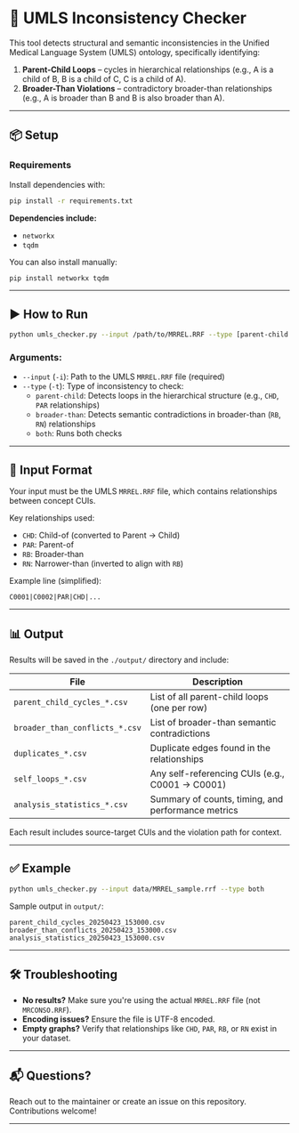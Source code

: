# 🧠 UMLS Inconsistency Checker

This tool detects structural and semantic inconsistencies in the Unified Medical Language System (UMLS) ontology, specifically identifying:

1. **Parent-Child Loops** – cycles in hierarchical relationships (e.g., A is a child of B, B is a child of C, C is a child of A).
2. **Broader-Than Violations** – contradictory broader-than relationships (e.g., A is broader than B and B is also broader than A).

---

## 📦 Setup

### Requirements

Install dependencies with:

```bash
pip install -r requirements.txt
```

**Dependencies include:**
- `networkx`
- `tqdm`

You can also install manually:

```bash
pip install networkx tqdm
```

---

## ▶️ How to Run

```bash
python umls_checker.py --input /path/to/MRREL.RRF --type [parent-child|broader-than|both]
```

### Arguments:
- `--input` (`-i`): Path to the UMLS `MRREL.RRF` file (required)
- `--type` (`-t`): Type of inconsistency to check:
  - `parent-child`: Detects loops in the hierarchical structure (e.g., `CHD`, `PAR` relationships)
  - `broader-than`: Detects semantic contradictions in broader-than (`RB`, `RN`) relationships
  - `both`: Runs both checks

---

## 📄 Input Format

Your input must be the UMLS `MRREL.RRF` file, which contains relationships between concept CUIs.

Key relationships used:
- `CHD`: Child-of (converted to Parent → Child)
- `PAR`: Parent-of
- `RB`: Broader-than
- `RN`: Narrower-than (inverted to align with `RB`)

Example line (simplified):
```
C0001|C0002|PAR|CHD|...
```

---

## 📊 Output

Results will be saved in the `./output/` directory and include:

| File | Description |
|------|-------------|
| `parent_child_cycles_*.csv` | List of all parent-child loops (one per row) |
| `broader_than_conflicts_*.csv` | List of broader-than semantic contradictions |
| `duplicates_*.csv` | Duplicate edges found in the relationships |
| `self_loops_*.csv` | Any self-referencing CUIs (e.g., C0001 → C0001) |
| `analysis_statistics_*.csv` | Summary of counts, timing, and performance metrics |

Each result includes source-target CUIs and the violation path for context.

---

## ✅ Example

```bash
python umls_checker.py --input data/MRREL_sample.rrf --type both
```

Sample output in `output/`:
```
parent_child_cycles_20250423_153000.csv
broader_than_conflicts_20250423_153000.csv
analysis_statistics_20250423_153000.csv
```

---

## 🛠️ Troubleshooting

- **No results?** Make sure you're using the actual `MRREL.RRF` file (not `MRCONSO.RRF`).
- **Encoding issues?** Ensure the file is UTF-8 encoded.
- **Empty graphs?** Verify that relationships like `CHD`, `PAR`, `RB`, or `RN` exist in your dataset.

---

## 📬 Questions?

Reach out to the maintainer or create an issue on this repository. Contributions welcome!

---